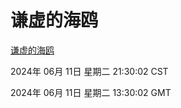 # 谦虚的海鸥
[谦虚的海鸥](http://219.139.198.28:56308/qxdho/course/base/hotlink/index.php)

2024年 06月 11日 星期二 21:30:02 CST

2024年 06月 11日 星期二 13:30:02 GMT

